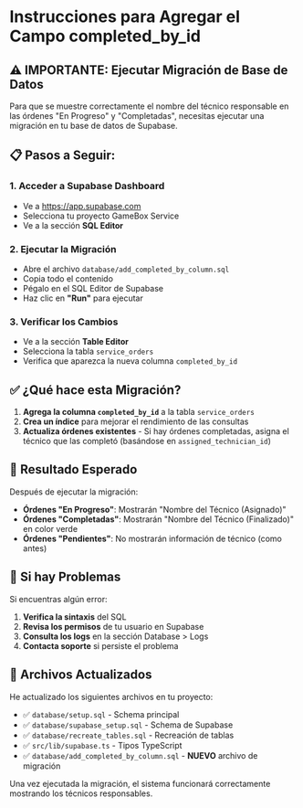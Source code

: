 # Instrucciones para Agregar el Campo completed_by_id

## ⚠️ IMPORTANTE: Ejecutar Migración de Base de Datos

Para que se muestre correctamente el nombre del técnico responsable en las órdenes "En Progreso" y "Completadas", necesitas ejecutar una migración en tu base de datos de Supabase.

## 📋 Pasos a Seguir:

### 1. **Acceder a Supabase Dashboard**
   - Ve a https://app.supabase.com
   - Selecciona tu proyecto GameBox Service
   - Ve a la sección **SQL Editor**

### 2. **Ejecutar la Migración**
   - Abre el archivo `database/add_completed_by_column.sql`
   - Copia todo el contenido
   - Pégalo en el SQL Editor de Supabase
   - Haz clic en **"Run"** para ejecutar

### 3. **Verificar los Cambios**
   - Ve a la sección **Table Editor**
   - Selecciona la tabla `service_orders`
   - Verifica que aparezca la nueva columna `completed_by_id`

## ✅ ¿Qué hace esta Migración?

1. **Agrega la columna `completed_by_id`** a la tabla `service_orders`
2. **Crea un índice** para mejorar el rendimiento de las consultas
3. **Actualiza órdenes existentes** - Si hay órdenes completadas, asigna el técnico que las completó (basándose en `assigned_technician_id`)

## 🔄 Resultado Esperado

Después de ejecutar la migración:

- **Órdenes "En Progreso"**: Mostrarán "Nombre del Técnico (Asignado)"
- **Órdenes "Completadas"**: Mostrarán "Nombre del Técnico (Finalizado)" en color verde
- **Órdenes "Pendientes"**: No mostrarán información de técnico (como antes)

## 🐛 Si hay Problemas

Si encuentras algún error:

1. **Verifica la sintaxis** del SQL
2. **Revisa los permisos** de tu usuario en Supabase
3. **Consulta los logs** en la sección Database > Logs
4. **Contacta soporte** si persiste el problema

## 📝 Archivos Actualizados

He actualizado los siguientes archivos en tu proyecto:
- ✅ `database/setup.sql` - Schema principal
- ✅ `database/supabase_setup.sql` - Schema de Supabase  
- ✅ `database/recreate_tables.sql` - Recreación de tablas
- ✅ `src/lib/supabase.ts` - Tipos TypeScript
- ✅ `database/add_completed_by_column.sql` - **NUEVO** archivo de migración

Una vez ejecutada la migración, el sistema funcionará correctamente mostrando los técnicos responsables.